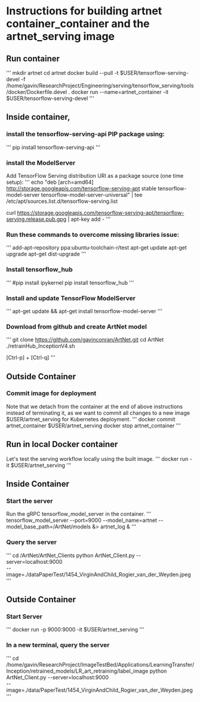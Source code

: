 # Instructions for building artnet container_container and the artnet_serving image


## Run container
'''
mkdir artnet
cd artnet
docker build --pull -t $USER/tensorflow-serving-devel -f /home/gavin/ResearchProject/Engineering/serving/tensorflow_serving/tools/docker/Dockerfile.devel .
docker run --name=artnet_container -it $USER/tensorflow-serving-devel
'''

## Inside container, 
### install the tensorflow-serving-api PIP package using:
'''
pip install tensorflow-serving-api
'''
 
### install the ModelServer
Add TensorFlow Serving distribution URI as a package source (one time setup):
'''
echo "deb [arch=amd64] http://storage.googleapis.com/tensorflow-serving-apt stable tensorflow-model-server tensorflow-model-server-universal" | tee /etc/apt/sources.list.d/tensorflow-serving.list

curl https://storage.googleapis.com/tensorflow-serving-apt/tensorflow-serving.release.pub.gpg | apt-key add -
'''

### Run these commands to overcome missing libraries issue:
'''
add-apt-repository ppa:ubuntu-toolchain-r/test 
apt-get update
apt-get upgrade
apt-get dist-upgrade
'''

### Install tensorflow_hub
'''
#pip install ipykernel
pip install tensorflow_hub
'''

### Install and update TensorFlow ModelServer
'''
apt-get update && apt-get install tensorflow-model-server
'''

### Download from github and create ArtNet model
'''
git clone https://github.com/gavinconran/ArtNet.git
cd ArtNet
./retrainHub_InceptionV4.sh

[Ctrl-p] + [Ctrl-q]
'''

## Outside Container
### Commit image for deployment
Note that we detach from the container at the end of above instructions instead of terminating it, 
as we want to commit all changes to a new image $USER/artnet_serving for Kubernetes deployment.
'''
docker commit artnet_container $USER/artnet_serving
docker stop artnet_container
'''

## Run in local Docker container
Let's test the serving workflow locally using the built image.
'''
docker run -it $USER/artnet_serving
'''

## Inside Container
### Start the server
Run the gRPC tensorflow_model_server in the container.
'''
tensorflow_model_server --port=9000 --model_name=artnet --model_base_path=/ArtNet/models &> artnet_log &
'''

### Query the server
'''
cd /ArtNet/ArtNet_Clients
python ArtNet_Client.py --server=localhost:9000 \
--image=./dataPaperTest/1454_VirginAndChild_Rogier_van_der_Weyden.jpeg 
'''

## Outside Container
### Start Server
'''
docker run -p 9000:9000 -it $USER/artnet_serving
'''

### In a new terminal, query the server
'''
cd /home/gavin/ResearchProject/ImageTestBed/Applications/LearningTransfer/Inception/retrained_models/LR_art_retraining/label_image
python ArtNet_Client.py --server=localhost:9000 \
--image=./data/PaperTest/1454_VirginAndChild_Rogier_van_der_Weyden.jpeg
'''











